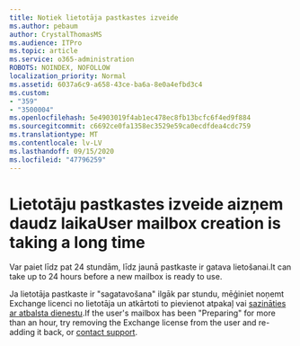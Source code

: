 ```yaml
---
title: Notiek lietotāja pastkastes izveide
ms.author: pebaum
author: CrystalThomasMS
ms.audience: ITPro
ms.topic: article
ms.service: o365-administration
ROBOTS: NOINDEX, NOFOLLOW
localization_priority: Normal
ms.assetid: 6037a6c9-a658-43ce-ba6a-8e0a4efbd3c4
ms.custom:
- "359"
- "3500004"
ms.openlocfilehash: 5e4903019f4ab1ec478ec8fb13bcfc6f4ed9f884
ms.sourcegitcommit: c6692ce0fa1358ec3529e59ca0ecdfdea4cdc759
ms.translationtype: MT
ms.contentlocale: lv-LV
ms.lasthandoff: 09/15/2020
ms.locfileid: "47796259"
---
```

# <a name="user-mailbox-creation-is-taking-a-long-time"></a><span data-ttu-id="a9c3f-102">Lietotāju pastkastes izveide aizņem daudz laika</span><span class="sxs-lookup"><span data-stu-id="a9c3f-102">User mailbox creation is taking a long time</span></span>

<span data-ttu-id="a9c3f-103">Var paiet līdz pat 24 stundām, līdz jaunā pastkaste ir gatava lietošanai.</span><span class="sxs-lookup"><span data-stu-id="a9c3f-103">It can take up to 24 hours before a new mailbox is ready to use.</span></span>
  
<span data-ttu-id="a9c3f-104">Ja lietotāja pastkaste ir "sagatavošana" ilgāk par stundu, mēģiniet noņemt Exchange licenci no lietotāja un atkārtoti to pievienot atpakaļ vai [sazināties ar atbalsta dienestu](https://docs.microsoft.com/microsoft-365/admin/contact-support-for-business-products?tabs=online).</span><span class="sxs-lookup"><span data-stu-id="a9c3f-104">If the user's mailbox has been "Preparing" for more than an hour, try removing the Exchange license from the user and re-adding it back, or [contact support](https://docs.microsoft.com/microsoft-365/admin/contact-support-for-business-products?tabs=online).</span></span>
